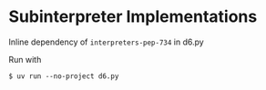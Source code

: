# Subinterpreter Implementations

Inline dependency of `interpreters-pep-734` in d6.py 

Run with 
```shell
$ uv run --no-project d6.py
```

